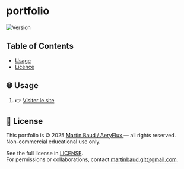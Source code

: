 # portfolio

![Version](https://img.shields.io/badge/version-1.0.0-blue.svg)

## Table of Contents

- [Usage](#usage)
- [Licence](#license)

## 🌐 Usage

1. 👉 [Visiter le site](https://martinbaud.github.io/portfolio/)

## 📄 License

This portfolio is © 2025 [Martin Baud / AeryFlux ](https://martinbaud.github.io/portfolio/) — all rights reserved.  
Non-commercial educational use only.  

See the full license in [LICENSE](./LICENSE).  
For permissions or collaborations, contact [martinbaud.git@gmail.com](mailto:martinbaud.git@gmail.com).

